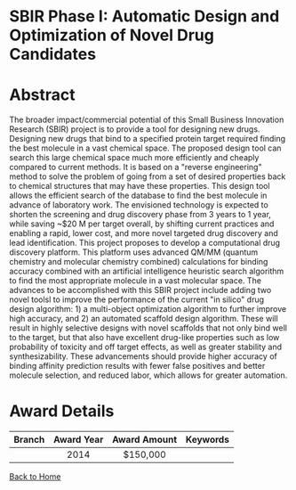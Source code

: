 
SBIR Phase I: Automatic Design and Optimization of Novel Drug Candidates
========================================================================

# Abstract


The broader impact/commercial potential of this Small Business Innovation Research (SBIR) project is to provide a tool for designing new drugs. Designing new drugs that bind to a specified protein target required finding the best molecule in a vast chemical space. The proposed design tool can search this large chemical space much more efficiently and cheaply compared to current methods. It is based on a "reverse engineering" method to solve the problem of going from a set of desired properties back to chemical structures that may have these properties. This design tool allows the efficient search of the database to find the best molecule in advance of laboratory work. The envisioned technology is expected to shorten the screening and drug discovery phase from 3 years to 1 year, while saving ~$20 M per target overall, by shifting current practices and enabling a rapid, lower cost, and more novel targeted drug discovery and lead identification. This project proposes to develop a computational drug discovery platform. This platform uses advanced QM/MM (quantum chemistry and molecular chemistry combined) calculations for binding accuracy combined with an artificial intelligence heuristic search algorithm to find the most appropriate molecule in a vast molecular space. The advances to be accomplished with this SBIR project include adding two novel toolsl to improve the performance of the current "in silico" drug design algorithm: 1) a multi-object optimization algorithm to further improve high accuracy, and 2) an automated scaffold design algorithm. These will result in highly selective designs with novel scaffolds that not only bind well to the target, but that also have excellent drug-like properties such as low probability of toxicity and off target effects, as well as greater stability and synthesizability. These advancements should provide higher accuracy of binding affinity prediction results with fewer false positives and better molecule selection, and reduced labor, which allows for greater automation.  

# Award Details

|Branch|Award Year|Award Amount|Keywords|
| :---: | :---: | :---: | :---: |
||2014|$150,000||
  
  


[Back to Home](https://github.com/chrischow/dod_sbir_awards/Reports/JT/#157)